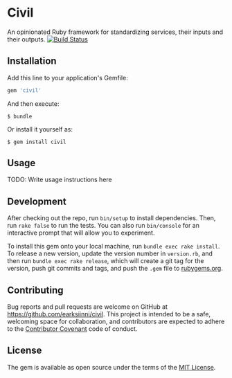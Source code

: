 # Civil

An opinionated Ruby framework for standardizing services, their inputs and their outputs. [![Build Status](https://travis-ci.org/earksiinni/civil.svg?branch=master)](https://travis-ci.org/earksiinni/civil)

## Installation

Add this line to your application's Gemfile:

```ruby
gem 'civil'
```

And then execute:

    $ bundle

Or install it yourself as:

    $ gem install civil

## Usage

TODO: Write usage instructions here

## Development

After checking out the repo, run `bin/setup` to install dependencies. Then, run `rake false` to run the tests. You can also run `bin/console` for an interactive prompt that will allow you to experiment.

To install this gem onto your local machine, run `bundle exec rake install`. To release a new version, update the version number in `version.rb`, and then run `bundle exec rake release`, which will create a git tag for the version, push git commits and tags, and push the `.gem` file to [rubygems.org](https://rubygems.org).

## Contributing

Bug reports and pull requests are welcome on GitHub at https://github.com/earksiinni/civil. This project is intended to be a safe, welcoming space for collaboration, and contributors are expected to adhere to the [Contributor Covenant](contributor-covenant.org) code of conduct.


## License

The gem is available as open source under the terms of the [MIT License](http://opensource.org/licenses/MIT).

